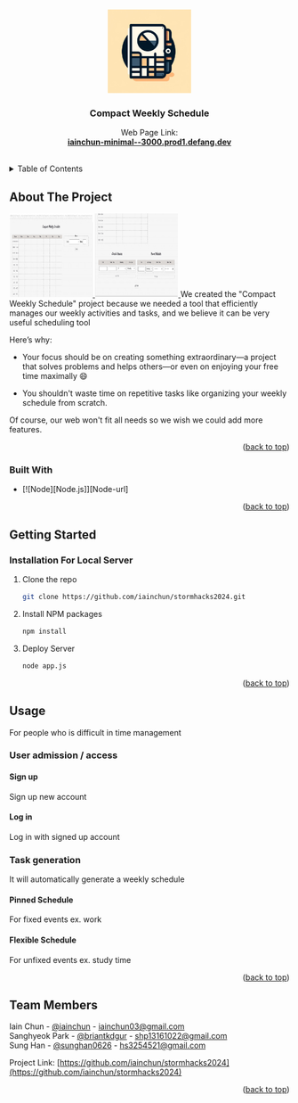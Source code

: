 <a name="readme-top"></a>



<!-- PROJECT SHIELDS -->
<!--
*** I'm using markdown "reference style" links for readability.
*** Reference links are enclosed in brackets [ ] instead of parentheses ( ).
*** See the bottom of this document for the declaration of the reference variables
*** for contributors-url, forks-url, etc. This is an optional, concise syntax you may use.
*** https://www.markdownguide.org/basic-syntax/#reference-style-links
-->

<!-- PROJECT LOGO -->
<br />
<div align="center">
  <a href="https://github.com/iainchun/stormhacks2024">
    <img src="logo.webp" alt="Logo" width="150" height="150">
  </a>

<h3 align="center">Compact Weekly Schedule</h3>

  <p align="center">
    Web Page Link:
    <br />
    <a href="iainchun-minimal--3000.prod1.defang.dev"><strong>iainchun-minimal--3000.prod1.defang.dev</strong></a>
    <br />
    <br />
  </p>
</div>



<!-- TABLE OF CONTENTS -->
<details>
  <summary>Table of Contents</summary>
  <ol>
    <li><a href="#about-the-project">About The Project</a></li>
    <li><a href="#built-with">Built With</a></li>
    <li><a href="#getting-started">Getting Started</a></li>
    <li><a href="#usage">Usage</a></li>
    <li><a href="#team-members">Team Members</a></li>
  </ol>
</details>



<!-- ABOUT THE PROJECT -->
## About The Project

  <a href="https://github.com/iainchun/stormhacks2024">
    <img src="ss.png" alt="Logo" width="150" height="150">
  </a>
  <a href="https://github.com/iainchun/stormhacks2024">
    <img src="ss2.png" alt="Logo" width="150" height="150">
  </a>
We created the "Compact Weekly Schedule" project because we needed a tool that efficiently manages our weekly activities and tasks, and we believe it can be very useful scheduling tool

Here’s why:

* Your focus should be on creating something extraordinary—a project that solves problems and helps others—or even on enjoying your free time maximally 😄

* You shouldn't waste time on repetitive tasks like organizing your weekly schedule from scratch.

Of course, our web won't fit all needs so we wish we could add more features.

<p align="right">(<a href="#readme-top">back to top</a>)</p>



### Built With

* [![Node][Node.js]][Node-url]


<p align="right">(<a href="#readme-top">back to top</a>)</p>



<!-- GETTING STARTED -->
## Getting Started

### Installation For Local Server

1. Clone the repo
   ```sh
   git clone https://github.com/iainchun/stormhacks2024.git
   ```
2. Install NPM packages
   ```sh
   npm install
   ```
3. Deploy Server
   ```sh
   node app.js
   ```

<p align="right">(<a href="#readme-top">back to top</a>)</p>



<!-- USAGE EXAMPLES -->
## Usage
For people who is difficult in time management
### User admission / access

#### Sign up
Sign up new account
#### Log in
Log in with signed up account
### Task generation
It will automatically generate a weekly schedule

#### Pinned Schedule
For fixed events ex. work
#### Flexible Schedule
For unfixed events ex. study time
<p align="right">(<a href="#readme-top">back to top</a>)</p>




<!-- CONTACT -->
## Team Members

Iain Chun - [@iainchun](https://github.com/iainchun) - iainchun03@gmail.com
<br />
Sanghyeok Park - [@briantkdgur](https://github.com/briantkdgur) - shp13161022@gmail.com
<br />
Sung Han - [@sunghan0626](https://github.com/sunghan0626) - hs3254521@gmail.com
<br />

Project Link: [https://github.com/iainchun/stormhacks2024](https://github.com/iainchun/stormhacks2024)

<p align="right">(<a href="#readme-top">back to top</a>)</p>



<!-- MARKDOWN LINKS & IMAGES -->
<!-- https://www.markdownguide.org/basic-syntax/#reference-style-links -->
[product-screenshot]: ss.png
[product-screenshot2]: ss2.png

